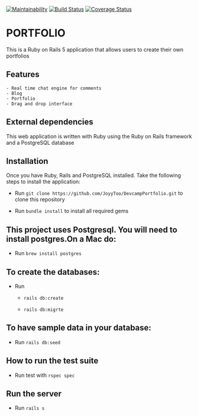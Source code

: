 [![Maintainability](https://api.codeclimate.com/v1/badges/0f4848a324f038dcd649/maintainability)](https://codeclimate.com/github/JoyyToo/DevcampPortfolio/maintainability)  [![Build Status](https://travis-ci.org/JoyyToo/DevcampPortfolio.svg?branch=master)](https://travis-ci.org/JoyyToo/DevcampPortfolio)  [![Coverage Status](https://coveralls.io/repos/github/JoyyToo/DevcampPortfolio/badge.svg?branch=master)](https://coveralls.io/github/JoyyToo/DevcampPortfolio?branch=master)
# PORTFOLIO
This is a Ruby on Rails 5 application that allows users to create their own portfolios

## Features
    - Real time chat engine for comments
    - Blog
    - Portfolio
    - Drag and drop interface

## External dependencies
This web application is written with Ruby using the Ruby on Rails framework and a PostgreSQL database

## Installation
Once you have Ruby, Rails and PostgreSQL installed. Take the following steps to install the application:
 - Run `git clone https://github.com/JoyyToo/DevcampPortfolio.git` to clone this repository

 - Run `bundle install` to install all required gems
 
## This project uses Postgresql. You will need to install postgres.On a Mac do:
- Run `brew install postgres`

## To create the databases:
- Run
   - `rails db:create`
   
   - `rails db:migrte`

## To have sample data in your database:
- Run `rails db:seed`

## How to run the test suite
- Run test with `rspec spec`

## Run the server
- Run `rails s`
